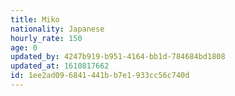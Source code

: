 ```yaml
---
title: Miko
nationality: Japanese
hourly_rate: 150
age: 0
updated_by: 4247b919-b951-4164-bb1d-784684bd1808
updated_at: 1610817662
id: 1ee2ad09-6841-441b-b7e1-933cc56c740d
---
```

